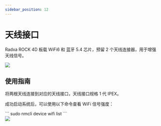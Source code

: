 ```yaml
---
sidebar_position: 12
---
```


# 天线接口

Radxa ROCK 4D 板载 WiFi6 和 蓝牙 5.4 芯片，预留 2 个天线连接器，用于增强天线信号。

<div style={{textAlign: 'center'}}>
  <img src="/img/rock4/4d/rock4d-ante.webp" style={{width: '100%', maxWidth: '1200px'}} />
</div>

## 使用指南

将两根天线连接到对应的天线接口，天线接口规格 1 代 IPEX。

成功启动系统后，可以使用以下命令查看 WiFi 信号强度：

<NewCodeBlock tip="radxa@radxa-4d$" type="device">
```
sudo nmcli device wifi list
```
</NewCodeBlock>

<div style={{textAlign: 'center'}}>
  <img src="/img/rock4/4d/rock4d-ante-install.webp" style={{width: '100%', maxWidth: '1200px'}} />
</div>
